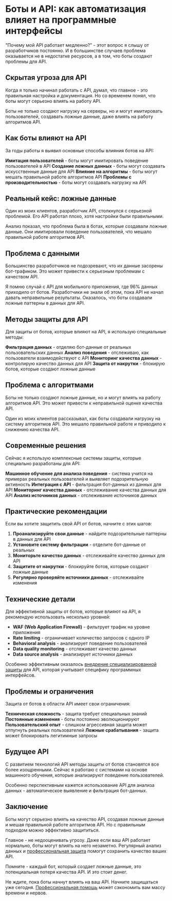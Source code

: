 # Боты и API: как автоматизация влияет на программные интерфейсы

"Почему мой API работает медленно?" - этот вопрос я слышу от разработчиков постоянно. И в большинстве случаев проблема оказывается не в недостатке ресурсов, а в том, что боты создают проблемы для API.

## Скрытая угроза для API

Когда я только начинал работать с API, думал, что главное - это правильная настройка и документация. Но со временем понял, что боты могут серьезно влиять на работу API.

Боты не только создают нагрузку на серверы, но и могут имитировать пользователей, создавать ложные данные, даже влиять на работу алгоритмов API.

## Как боты влияют на API

За годы работы я выявил основные способы влияния ботов на API:

**Имитация пользователей** - боты могут имитировать поведение пользователей в API
**Создание ложных данных** - боты могут создавать искусственные данные для API
**Влияние на алгоритмы** - боты могут мешать правильной работе алгоритмов API
**Проблемы с производительностью** - боты могут создавать нагрузку на API

## Реальный кейс: ложные данные

Один из моих клиентов, разработчик API, столкнулся с серьезной проблемой. Его API работал плохо, хотя настройки были правильными.

Анализ показал, что проблема была в ботах, которые создавали ложные данные. Они имитировали поведение пользователей, что мешало правильной работе алгоритмов API.

## Проблема с данными

Большинство разработчиков не подозревают, что их данные засорены бот-трафиком. Это может привести к серьезным проблемам с качеством API.

Я помню случай с API для мобильного приложения, где 96% данных приходило от ботов. Разработчики не знали об этом, пока API не начал давать неправильные результаты. Оказалось, что боты создавали ложные паттерны в данных для API.

## Методы защиты для API

Для защиты от ботов, которые влияют на API, я использую специальные методы:

**Фильтрация данных** - отделяю бот-данные от реальных пользовательских данных
**Анализ поведения** - отслеживаю, как пользователи взаимодействуют с API
**Мониторинг качества данных** - контролирую качество данных для API
**Защита от накрутки** - блокирую ботов, которые создают ложные данные

## Проблема с алгоритмами

Боты не только создают ложные данные, но и могут влиять на работу алгоритмов API. Это может привести к неправильной оценке качества API.

Один из моих клиентов рассказывал, как боты создавали нагрузку на систему алгоритмов API. Это мешало правильной работе и приводило к снижению качества API.

## Современные решения

Сейчас я использую комплексные системы защиты, которые специально разработаны для API:

**Машинное обучение для анализа поведения** - система учится на примерах реальных пользователей и выявляет подозрительную активность
**Интеграция с API** - фильтрация бот-данных из данных для API
**Мониторинг качества данных** - отслеживание качества данных для API
**Анализ источников данных** - отслеживание источников данных

## Практические рекомендации

Если вы хотите защитить свой API от ботов, начните с этих шагов:

1. **Проанализируйте свои данные** - найдите подозрительные паттерны в данных для API
2. **Установите систему фильтрации** - отделите бот-данные от реальных
3. **Мониторьте качество данных** - отслеживайте качество данных для API
4. **Защитите от накрутки** - блокируйте ботов, которые создают ложные данные
5. **Регулярно проверяйте источники данных** - отслеживайте изменения

## Технические детали

Для эффективной защиты от ботов, которые влияют на API, я рекомендую использовать несколько уровней:

- **WAF (Web Application Firewall)** - фильтрует трафик на уровне приложения
- **Rate limiting** - ограничивает количество запросов с одного IP
- **Behavioral analysis** - анализирует поведение пользователей
- **Data quality monitoring** - отслеживает качество данных
- **Data source analysis** - анализирует источники данных

Особенно эффективным оказалось [внедрение специализированной защиты](https://progaem.com/ustanovka-antibота-usluga-po-zashhite-ot-botов-vashih-sajtов-na-различных-cms-системах.html) для API, которая учитывает специфику программных интерфейсов.

## Проблемы и ограничения

Защита от ботов в области API имеет свои ограничения:

**Техническая сложность** - защита требует специальных знаний
**Постоянные изменения** - боты постоянно эволюционируют
**Пользовательский опыт** - слишком агрессивная защита может отпугнуть реальных пользователей
**Ложные срабатывания** - защита может блокировать легитимные запросы

## Будущее API

С развитием технологий API методы защиты от ботов становятся все более изощренными. Сейчас я работаю с системами на основе машинного обучения, которые анализируют поведение пользователей.

Особенно перспективным кажется использование API для анализа данных - автоматическое выявление и фильтрация бот-данных.

## Заключение

Боты могут серьезно влиять на качество API, создавая ложные данные и мешая правильной работе алгоритмов API. Но с правильным подходом можно эффективно защититься.

Главное - не недооценивать угрозу. Даже если ваш API работает нормально, боты могут влиять на него незаметно. Регулярный анализ данных и [профессиональная защита](https://progaem.com/ustanovka-antibота-usluga-po-zashhite-ot-botов-vashih-sajtов-na-различных-cms-системах.html) помогут сохранить качество ваших API.

Помните - каждый бот, который создает ложные данные, это потенциальная потеря качества API. И это стоит денег.

Не ждите, пока боты начнут влиять на ваш API. Начните защищаться уже сегодня. [Профессиональная помощь](https://progaem.com/ustanovka-antibота-usluga-po-zashhite-ot-botов-vashih-sajtов-na-различных-cms-системах.html) может сэкономить вам массу времени и нервов.
